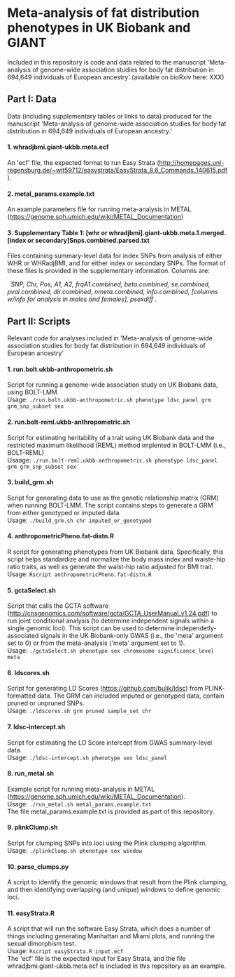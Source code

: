 # Meta-analysis of fat distribution phenotypes in UK Biobank and GIANT
Included in this repository is code and data related to the manuscript 'Meta-analysis of genome-wide association studies for body fat distribution in 694,649 individuals of European ancestry' (available on bioRxiv here: XXX)

## Part I: Data
Data (including supplementary tables or links to data) produced for the manuscript 'Meta-analysis of genome-wide association studies for body fat distribution in 694,649 individuals of European ancestry.' 

#### 1. whradjbmi.giant-ukbb.meta.ecf
An 'ecf' file, the expected format to run Easy Strata (http://homepages.uni-regensburg.de/~wit59712/easystrata/EasyStrata_8.6_Commands_140615.pdf). 

#### 2. metal_params.example.txt
An example parameters file for running meta-analysis in METAL (https://genome.sph.umich.edu/wiki/METAL_Documentation)

#### 3. Supplementary Table 1: [whr or whradjbmi].giant-ukbb.meta.1.merged.[index or secondary]Snps.combined.parsed.txt
Files containing summary-level data for index SNPs from analysis of either WHR or WHRadjBMI, and for either index or secondary SNPs. The format of these files is provided in the supplementary information. Columns are: <br />

   _SNP, Chr, Pos, A1, A2, frqA1.combined, beta.combined, se.combined, pval.combined, dir.combined, nmeta.combined, info.combined, [columns w/info for analysis in males and females], psexdiff_ . 

## Part II: Scripts
Relevant code for analyses included in 'Meta-analysis of genome-wide association studies for body fat distribution in 694,649 individuals of European ancestry'

#### 1. run.bolt.ukbb-anthropometric.sh 
Script for running a genome-wide association study on UK Biobank data, using BOLT-LMM  <br />
Usage: ```./run.bolt.ukbb-anthropometric.sh phenotype ldsc_panel grm grm_snp_subset sex```

#### 2. run.bolt-reml.ukbb-anthropometric.sh
Script for estimating heritability of a trait using UK Biobank data and the restricted maximum likelihood (REML) method implented in BOLT-LMM (i.e., BOLT-REML)  <br />
Usaage: ```./run.bolt-reml.ukbb-anthropometric.sh phenotype ldsc_panel grm grm_snp_subset sex```

#### 3. build_grm.sh
Script for generating data to use as the genetic relationship matrix (GRM) when running BOLT-LMM. The script contains steps to generate a GRM from either genotyped or imputed data  <br />
Usage: ```./build_grm.sh chr imputed_or_genotyped```

#### 4. anthropometricPheno.fat-distn.R
R script for generating phenotypes from UK Biobank data. Specifically, this script helps standardize and normalize the body mass index and waiste-hip ratio traits, as well as generate the waist-hip ratio adjusted for BMI trait. <br />
Usage: ```Rscript anthropometricPheno.fat-distn.R```

#### 5. gctaSelect.sh
Script that calls the GCTA software (http://cnsgenomics.com/software/gcta/GCTA_UserManual_v1.24.pdf) to run joint conditional analysis (to determine independent signals within a single genomic loci). This script can be used to determine independetly-associated signals in the UK Biobank-only GWAS (i.e., the 'meta' argument set to 0) or from the meta-analysis ('meta' argument set to 1). <br />
Usage: ```./gctaSelect.sh phenotype sex chromosome significance_level meta```

#### 6. ldscores.sh
Script for generating LD Scores (https://github.com/bulik/ldsc) from PLINK-formatted data. The GRM can included imputed or genotyped data, contain pruned or unpruned SNPs. <br />
Usage: ```./ldscores.sh grm pruned sample_set chr```

#### 7. ldsc-intercept.sh
Script for estimating the LD Score intercept from GWAS summary-level data. <br />
Usage: ```./ldsc-intercept.sh phenotype sex ldsc_panel```

#### 8. run_metal.sh
Example script for running meta-analysis in METAL (https://genome.sph.umich.edu/wiki/METAL_Documentation). <br />
Usage: ```./run_metal.sh metal_params.example.txt``` <br />
The file metal_params.example.txt is provided as part of this repository.

#### 9. plinkClump.sh
Script for clumping SNPs into loci using the Plink clumping algorithm.  <br />
Usage: ```./plinkClump.sh phenotype sex window```

#### 10. parse_clumps.py
A script to identify the genomic windows that result from the Plink clumping, and then identifying overlapping (and unique) windows to define genomic loci. 

#### 11. easyStrata.R
A script that will run the software Easy Strata, which does a number of things including generating Manhattan and Miami plots, and running the sexual dimorphism test.  <br />
Usage: ```Rscript easyStrata.R input.ecf``` <br />
The 'ecf' file is the expected input for Easy Strata, and the file whradjbmi.giant-ukbb.meta.ecf is included in this repository as an example.

